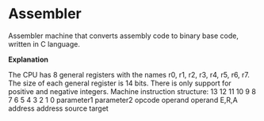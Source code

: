 # Assembler
Assembler machine that converts assembly code to binary base code, written in C language.

**Explanation**

The CPU has 8 general registers with the names r0, r1, r2, r3, r4, r5, r6, r7.
The size of each general register is 14 bits.
There is only support for positive and negative integers.
Machine instruction structure:
13  12      11  10      9  8  7  6      5  4      3  2      1 0
parameter1  parameter2  opcode          operand   operand   E,R,A
                                        address   address 
                                        source    target



